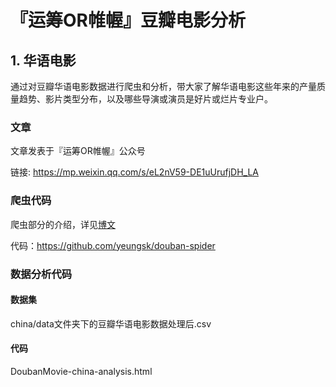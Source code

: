# 『运筹OR帷幄』豆瓣电影分析

## 1. 华语电影

通过对豆瓣华语电影数据进行爬虫和分析，带大家了解华语电影这些年来的产量质量趋势、影片类型分布，以及哪些导演或演员是好片或烂片专业户。



### 文章

文章发表于『运筹OR帷幄』公众号

链接: https://mp.weixin.qq.com/s/eL2nV59-DE1uUrufjDH_LA



### 爬虫代码

爬虫部分的介绍，详见[博文](https://blog.csdn.net/weixin_43004311/article/details/82962159)

代码：https://github.com/yeungsk/douban-spider



### 数据分析代码

#### 数据集

china/data文件夹下的豆瓣华语电影数据处理后.csv

#### 代码

DoubanMovie-china-analysis.html



